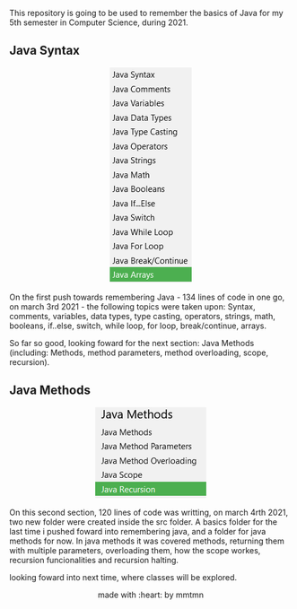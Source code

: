 This repository is going to be used to remember the basics of Java for my 5th semester in Computer Science, during 2021.
 
 ## Java Syntax
 
<div align=center>
 
 ![Image of args](https://github.com/mmtmn/remembering-java-basics/blob/main/assets/firstSectionPhoto.png)
 
</div>


On the first push towards remembering Java - 134 lines of code in one go, on march 3rd 2021 - the following topics were taken upon: Syntax, comments, variables, data types, type casting, operators, strings, math, booleans, if..else, switch, while loop, for loop, break/continue, arrays.
 
So far so good, looking foward for the next section: Java Methods (including: Methods, method parameters, method overloading, scope, recursion).
 

## Java Methods

<div align=center>
 
 ![Image of args](https://github.com/mmtmn/remembering-java-basics/blob/main/assets/secoundSectionPhoto.png)
 
</div>

On this second section, 120 lines of code was writting, on march 4rth 2021, two new folder were created inside the src folder. A basics folder for the last time i pushed foward into remembering java, and a folder for java methods for now. In java methods it was covered methods, returning them with multiple parameters, overloading them, how the scope workes, recursion funcionalities and recursion halting.

looking foward into next time, where classes will be explored.



<p align="center">made with :heart: by mmtmn</p>
